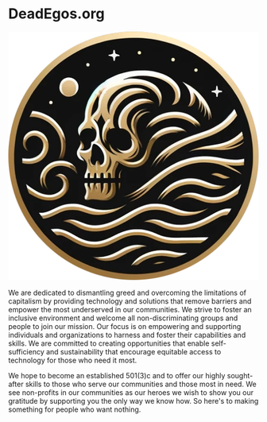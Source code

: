 # DeadEgos.org
![DeadEgo's logo of a skull in a flowing design](https://raw.githubusercontent.com/DeadEgos/deadegos.org/main/priv/static/images/logo.png)

We are dedicated to dismantling greed and overcoming the limitations of capitalism by providing technology and solutions that remove barriers and empower the most underserved in our communities. We strive to foster an inclusive environment and welcome all non-discriminating groups and people to join our mission. Our focus is on empowering and supporting individuals and organizations to harness and foster their capabilities and skills. We are committed to creating opportunities that enable self-sufficiency and sustainability that encourage equitable access to technology for those who need it most.

We hope to become an established 501(3)c and to offer our highly sought-after skills to those who serve our communities and those most in need. We see non-profits in our communities as our heroes we wish to show you our gratitude by supporting you the only way we know how. So here's to making something for people who want nothing.
